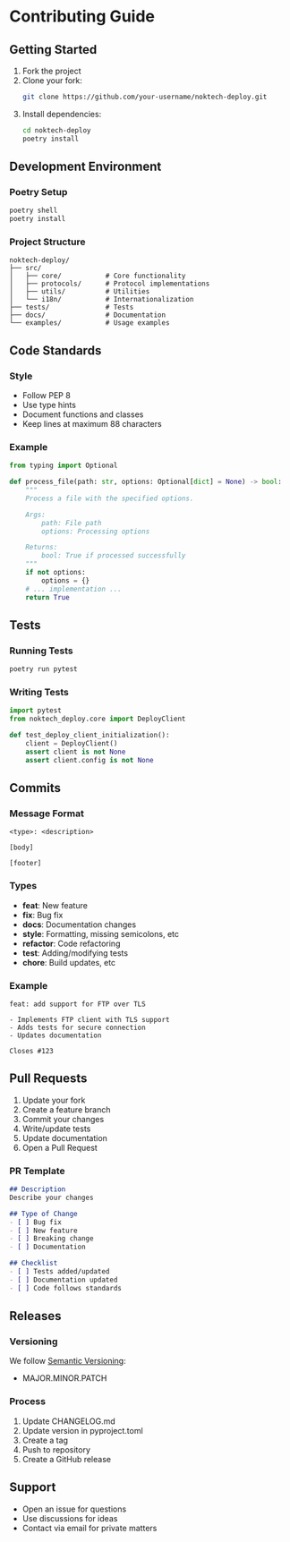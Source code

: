 # Contributing Guide

## Getting Started

1. Fork the project
2. Clone your fork:
   ```bash
   git clone https://github.com/your-username/noktech-deploy.git
   ```
3. Install dependencies:
   ```bash
   cd noktech-deploy
   poetry install
   ```

## Development Environment

### Poetry Setup

```bash
poetry shell
poetry install
```

### Project Structure

```
noktech-deploy/
├── src/
│   ├── core/           # Core functionality
│   ├── protocols/      # Protocol implementations
│   ├── utils/          # Utilities
│   └── i18n/           # Internationalization
├── tests/              # Tests
├── docs/               # Documentation
└── examples/           # Usage examples
```

## Code Standards

### Style

- Follow PEP 8
- Use type hints
- Document functions and classes
- Keep lines at maximum 88 characters

### Example

```python
from typing import Optional

def process_file(path: str, options: Optional[dict] = None) -> bool:
    """
    Process a file with the specified options.

    Args:
        path: File path
        options: Processing options

    Returns:
        bool: True if processed successfully
    """
    if not options:
        options = {}
    # ... implementation ...
    return True
```

## Tests

### Running Tests

```bash
poetry run pytest
```

### Writing Tests

```python
import pytest
from noktech_deploy.core import DeployClient

def test_deploy_client_initialization():
    client = DeployClient()
    assert client is not None
    assert client.config is not None
```

## Commits

### Message Format

```
<type>: <description>

[body]

[footer]
```

### Types

- **feat**: New feature
- **fix**: Bug fix
- **docs**: Documentation changes
- **style**: Formatting, missing semicolons, etc
- **refactor**: Code refactoring
- **test**: Adding/modifying tests
- **chore**: Build updates, etc

### Example

```
feat: add support for FTP over TLS

- Implements FTP client with TLS support
- Adds tests for secure connection
- Updates documentation

Closes #123
```

## Pull Requests

1. Update your fork
2. Create a feature branch
3. Commit your changes
4. Write/update tests
5. Update documentation
6. Open a Pull Request

### PR Template

```markdown
## Description
Describe your changes

## Type of Change
- [ ] Bug fix
- [ ] New feature
- [ ] Breaking change
- [ ] Documentation

## Checklist
- [ ] Tests added/updated
- [ ] Documentation updated
- [ ] Code follows standards
```

## Releases

### Versioning

We follow [Semantic Versioning](https://semver.org/):
- MAJOR.MINOR.PATCH

### Process

1. Update CHANGELOG.md
2. Update version in pyproject.toml
3. Create a tag
4. Push to repository
5. Create a GitHub release

## Support

- Open an issue for questions
- Use discussions for ideas
- Contact via email for private matters 